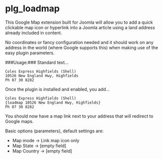 # plg_loadmap
This Google Map extension built for Joomla will allow you to add a quick clickable map icon or hyperlink into a Joomla article using a land address already included in content.

No coordinates or fancy configuration needed and it should work on any address in the world (where Google supports this) when making use of the easy plugin parameters.

###Usage:###
Standard text...

~~~
Coles Express Highfields (Shell)
10526 New England Hwy, Highfields
Ph 07 30 8282
~~~

Once the plugin is installed and enabled, you add...

~~~
Coles Express Highfields (Shell)
{loadmap 10526 New England Hwy, Highfields}
Ph 07 30 8282
~~~

You should now have a map link next to your address that will redirect to Google maps.

Basic options (parameters), default settings are:

* Map mode -> Link map icon only
* Map State -> [empty field]
* Map Country -> [empty field]
